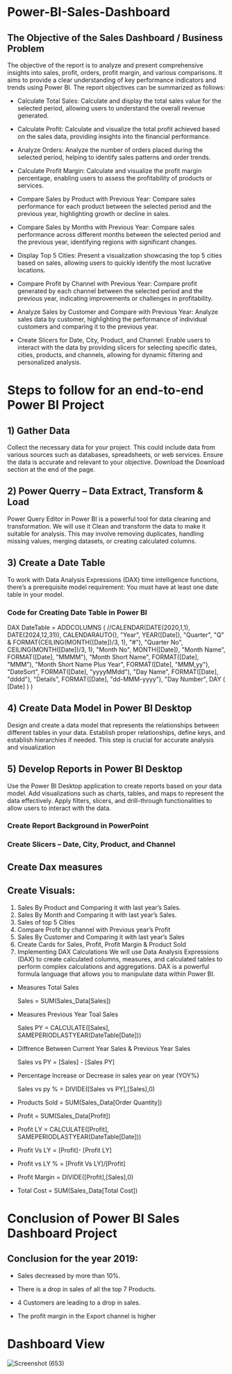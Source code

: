 # Power-BI-Sales-Dashboard
## The Objective of the Sales Dashboard / Business Problem
The objective of the report is to analyze and present comprehensive insights into sales, profit, orders, profit margin, and various comparisons. It aims to provide a clear understanding of key performance indicators and trends using Power BI. The report objectives can be summarized as follows:

* Calculate Total Sales: Calculate and display the total sales value for the selected period, allowing users to understand the overall revenue generated.

* Calculate Profit: Calculate and visualize the total profit achieved based on the sales data, providing insights into the financial performance.

* Analyze Orders: Analyze the number of orders placed during the selected period, helping to identify sales patterns and order trends.

* Calculate Profit Margin: Calculate and visualize the profit margin percentage, enabling users to assess the profitability of products or services.

* Compare Sales by Product with Previous Year: Compare sales performance for each product between the selected period and the previous year, highlighting growth or decline in sales.

* Compare Sales by Months with Previous Year: Compare sales performance across different months between the selected period and the previous year, identifying regions with significant changes.

* Display Top 5 Cities: Present a visualization showcasing the top 5 cities based on sales, allowing users to quickly identify the most lucrative locations.

* Compare Profit by Channel with Previous Year: Compare profit generated by each channel between the selected period and the previous year, indicating improvements or challenges in profitability.

* Analyze Sales by Customer and Compare with Previous Year: Analyze sales data by customer, highlighting the performance of individual customers and comparing it to the previous year.

* Create Slicers for Date, City, Product, and Channel: Enable users to interact with the data by providing slicers for selecting specific dates, cities, products, and channels, allowing for dynamic filtering and personalized analysis.

# Steps to follow for an end-to-end Power BI Project
## 1) Gather Data
Collect the necessary data for your project. This could include data from various sources such as databases, spreadsheets, or web services. Ensure the data is accurate and relevant to your objective. Download the Download section at the end of the page.

## 2) Power Querry – Data Extract, Transform & Load
Power Query Editor in Power BI is a powerful tool for data cleaning and transformation. We will use it Clean and transform the data to make it suitable for analysis. This may involve removing duplicates, handling missing values, merging datasets, or creating calculated columns.

## 3) Create a Date Table
To work with Data Analysis Expressions (DAX) time intelligence functions, there’s a prerequisite model requirement: You must have at least one date table in your model.

### Code for Creating Date Table in Power BI
DAX DateTable = 
ADDCOLUMNS (
    //CALENDAR(DATE(2020,1,1), DATE(2024,12,31)),
    CALENDARAUTO(),
    "Year", YEAR([Date]),
    "Quarter", "Q" & FORMAT(CEILING(MONTH([Date])/3, 1), "#"),
    "Quarter No", CEILING(MONTH([Date])/3, 1),
    "Month No", MONTH([Date]),
    "Month Name", FORMAT([Date], "MMMM"),
    "Month Short Name", FORMAT([Date], "MMM"),
    "Month Short Name Plus Year", FORMAT([Date], "MMM,yy"),
    "DateSort", FORMAT([Date], "yyyyMMdd"),
    "Day Name", FORMAT([Date], "dddd"),
    "Details", FORMAT([Date], "dd-MMM-yyyy"),
    "Day Number", DAY ( [Date] )
)
## 4) Create Data Model in Power BI Desktop
Design and create a data model that represents the relationships between different tables in your data. Establish proper relationships, define keys, and establish hierarchies if needed. This step is crucial for accurate analysis and visualization

## 5) Develop Reports in Power BI Desktop
Use the Power BI Desktop application to create reports based on your data model. Add visualizations such as charts, tables, and maps to represent the data effectively. Apply filters, slicers, and drill-through functionalities to allow users to interact with the data.

### Create Report Background in PowerPoint
### Create Slicers – Date, City, Product, and Channel
## Create Dax measures
## Create Visuals:
1) Sales By Product and Comparing it with last year’s Sales.
2) Sales By Month and Comparing it with last year’s Sales.
3) Sales of top 5 Cities
4) Compare Profit by channel with Previous year’s Profit
5) Sales By Customer and Comparing it with last year’s Sales
6) Create Cards for Sales, Profit, Profit Margin & Product Sold
6) Implementing DAX Calculations
We will use Data Analysis Expressions (DAX) to create calculated columns, measures, and calculated tables to perform complex calculations and aggregations. DAX is a powerful formula language that allows you to manipulate data within Power BI.

* Measures Total Sales

   Sales = SUM(Sales_Data[Sales])

* Measures Previous Year Toal Sales

   Sales PY = CALCULATE([Sales], SAMEPERIODLASTYEAR(DateTable[Date]))

* Diffrence Between Current Year Sales & Previous Year Sales

   Sales vs PY = [Sales] - [Sales PY]

* Percentage Increase or Decrease in sales year on year (YOY%)

   Sales vs py % = DIVIDE([Sales vs PY],[Sales],0)


* Products Sold = SUM(Sales_Data[Order Quantity])

* Profit = SUM(Sales_Data[Profit])
 
* Profit LY = CALCULATE([Profit], SAMEPERIODLASTYEAR(DateTable[Date]))
 
* Profit Vs LY = [Profit]- [Profit LY]
 
* Profit vs LY % = [Profit Vs LY]/[Profit]
 
* Profit Margin = DIVIDE([Profit],[Sales],0)

* Total Cost = SUM(Sales_Data[Total Cost]) 
  

# Conclusion of Power BI Sales Dashboard Project
## Conclusion for the year 2019:

* Sales decreased by more than 10%.

* There is a drop in sales of all the top 7 Products.

* 4 Customers are leading to a drop in sales.

* The profit margin in the Export channel is higher

# Dashboard View
![Screenshot (653)](https://github.com/user-attachments/assets/f92819c3-e734-4485-b9e6-b4fd63f73ca8)

